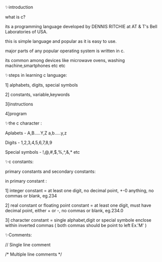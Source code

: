 ✨introduction

what is c?

its a programming language developed by DENNIS RITCHIE at AT & T's Bell Laboratories of USA.

this is simple language and popular as it is easy to use.

major parts of any popular operating system is written in c.

its common among devices like microwave ovens, washing machine,smartphones etc etc

✨steps in learning c language:

1] alphabets, digits, special symbols

2] constants, variable,keywords

3]instructions

4]program

✨the c character :

Aplabets - A,B.....Y,Z
           a,b.....y,z
           
Digits - 1,2,3,4,5,6,7,8,9

Special symbols - !,@,#,$,%,^,&,* etc

✨c constants:

primary constants and secondary constants:

in primary constant :

1] integer constant = at least one digit, no decimal point, +-0 anything, no commas or blank, eg.234

2] real constant or floating point constant  = at least one digit, must have decimal point, either + or -, no commas or blank, eg.234.0

3] character constant = single alphabet,digit or special symbole enclose within inverted commas ( both commas should be point to left Ex.'M' )

✨Comments:

// Single line comment

/* Multiple line comments */
 
